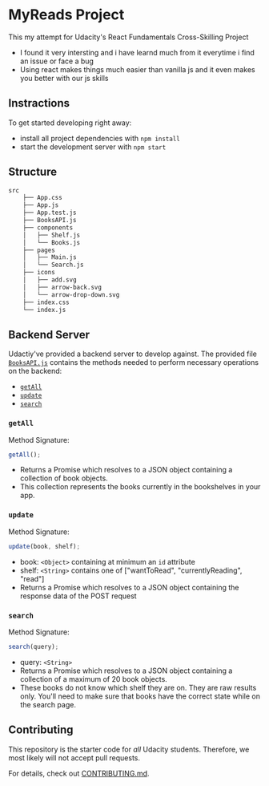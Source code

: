 # MyReads Project

This my attempt for Udacity's React Fundamentals Cross-Skilling Project
- I found it very intersting and i have learnd much from it everytime i find an issue or face a bug
- Using react makes things much easier than vanilla js and it even makes you better with our js skills


## Instractions 

To get started developing right away:

- install all project dependencies with `npm install`
- start the development server with `npm start`

## Structure

```bash
src
    ├── App.css 
    ├── App.js 
    ├── App.test.js 
    ├── BooksAPI.js 
    ├── components
    │   ├── Shelf.js
    │   └── Books.js
    ├── pages
    │   ├── Main.js
    │   └── Search.js
    ├── icons 
    │   ├── add.svg
    │   ├── arrow-back.svg
    │   └── arrow-drop-down.svg
    ├── index.css 
    └── index.js
```
## Backend Server

 Udactiy've provided a backend server to develop against. The provided file [`BooksAPI.js`](src/BooksAPI.js) contains the methods needed to perform necessary operations on the backend:

- [`getAll`](#getall)
- [`update`](#update)
- [`search`](#search)

### `getAll`

Method Signature:

```js
getAll();
```

- Returns a Promise which resolves to a JSON object containing a collection of book objects.
- This collection represents the books currently in the bookshelves in your app.

### `update`

Method Signature:

```js
update(book, shelf);
```

- book: `<Object>` containing at minimum an `id` attribute
- shelf: `<String>` contains one of ["wantToRead", "currentlyReading", "read"]
- Returns a Promise which resolves to a JSON object containing the response data of the POST request

### `search`

Method Signature:

```js
search(query);
```

- query: `<String>`
- Returns a Promise which resolves to a JSON object containing a collection of a maximum of 20 book objects.
- These books do not know which shelf they are on. They are raw results only. You'll need to make sure that books have the correct state while on the search page.


## Contributing

This repository is the starter code for _all_ Udacity students. Therefore, we most likely will not accept pull requests.

For details, check out [CONTRIBUTING.md](CONTRIBUTING.md).
